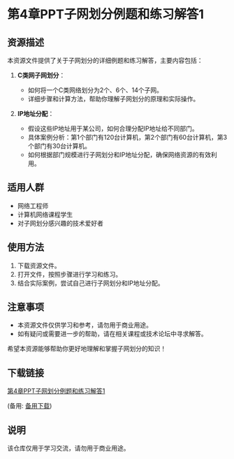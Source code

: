# 第4章PPT子网划分例题和练习解答1

## 资源描述

本资源文件提供了关于子网划分的详细例题和练习解答，主要内容包括：

1. **C类网子网划分**：
   - 如何将一个C类网络划分为2个、6个、14个子网。
   - 详细步骤和计算方法，帮助你理解子网划分的原理和实际操作。

2. **IP地址分配**：
   - 假设这些IP地址用于某公司，如何合理分配IP地址给不同部门。
   - 具体案例分析：第1个部门有120台计算机，第2个部门有60台计算机，第3个部门有30台计算机。
   - 如何根据部门规模进行子网划分和IP地址分配，确保网络资源的有效利用。

## 适用人群

- 网络工程师
- 计算机网络课程学生
- 对子网划分感兴趣的技术爱好者

## 使用方法

1. 下载资源文件。
2. 打开文件，按照步骤进行学习和练习。
3. 结合实际案例，尝试自己进行子网划分和IP地址分配。

## 注意事项

- 本资源文件仅供学习和参考，请勿用于商业用途。
- 如有疑问或需要进一步的帮助，请在相关课程或技术论坛中寻求解答。

希望本资源能够帮助你更好地理解和掌握子网划分的知识！

## 下载链接
[第4章PPT子网划分例题和练习解答1](https://pan.quark.cn/s/0c4a58759912) 

(备用: [备用下载](https://pan.baidu.com/s/1CUvQW0a3U0hJyeaOLKivuQ?pwd=1234))

## 说明

该仓库仅用于学习交流，请勿用于商业用途。
